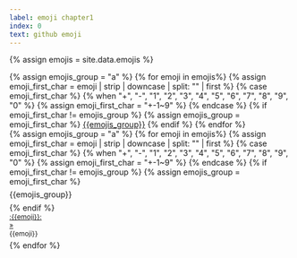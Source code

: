 ```yaml
---
label: emoji chapter1
index: 0
text: github emoji
---
```


{% assign emojis = site.data.emojis %}
<div class="row w-100 h-100">
  <div class="col-2 h-100">
    <nav id="github-emoji_group_scrollspy_navbar" class="h-100 flex-column align-items-stretch pe-4 border-end scrollbar scrollbar-blue overflow-y-auto">
      <nav class="nav nav-pills flex-column">
        {% assign emojis_group = "a" %}
        {% for emoji in emojis%}
            {% assign emoji_first_char = emoji | strip | downcase | split: "" | first %}
            {% case emoji_first_char %}
                {% when "+", "-", "1", "2", "3", "4", "5", "6", "7", "8", "9", "0" %}
                    {% assign emoji_first_char = "+-1~9" %}
            {% endcase %}
            {% if emoji_first_char != emojis_group %}
                {% assign emojis_group = emoji_first_char %}
                <a class="nav-link" href="#github-emoji_{{emoji}}_{{emojis_group}}-group_scrollspy">{{emojis_group}}</a>
            {% endif %}
        {% endfor %}
      </nav>
    </nav>
  </div>
  <div class="col-10 h-100">
    <div data-bs-spy="scroll" data-bs-target="#github-emoji_group_scrollspy_navbar" data-bs-smooth-scroll="true" class="scrollbar scrollbar-blue h-100 overflow-y-auto" tabindex="0">
        <div class="d-flex justify-content-around flex-wrap my-2">
            {% assign emojis_group = "a" %}
            {% for emoji in emojis%}
            {% assign emoji_first_char = emoji | strip | downcase | split: "" | first %}
            {% case emoji_first_char %}
                {% when "+", "-", "1", "2", "3", "4", "5", "6", "7", "8", "9", "0" %}
                    {% assign emoji_first_char = "+-1~9" %}
            {% endcase %}
            {% if emoji_first_char != emojis_group %}
                {% assign emojis_group = emoji_first_char %}
                <div class="w-100 bg-body-tertiary ps-2" style="height:30px;line-height:30px;font-weight:bloder;" id="github-emoji_{{emoji}}_{{emojis_group}}-group_scrollspy">
                    {{emojis_group}}
                </div>
            {% endif %}
            <div class="card my-1" style="min-width: 160px;max-width:210px;min-height:50px;max-height:75px;font-size:12px;">
                <a class="row g-0 d-flex justify-content-between align-items-center text-decoration-none" style="height:25px;" data-bs-toggle="collapse" href="#github-emoji_{{emoji}}-card-description_collapse" role="button" aria-expanded="false" aria-controls="github-emoji_{{emoji}}-card-description_collapse">
                    <div class="col-8 text-truncate p-0 ps-2">
                        :{{emoji}}:
                    </div>
                    <div class="col-4 p-0 pe-2">
                        <span aria-hidden="true">&raquo;</span>
                    </div>
                </a>
                <div class="collapse px-1 align-middle text-truncate user-select-all" id="github-emoji_{{emoji}}-card-description_collapse">
                    {{emoji}}
                </div>
            </div>
            {% endfor %} 
        </div>
    </div>
  </div>
</div>

